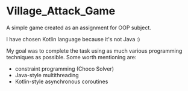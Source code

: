# Village_Attack_Game
A simple game created as an assignment for OOP subject.

I have chosen Kotlin language because it's not Java :)

My goal was to complete the task using as much various programming techniques as possible.
Some worth mentioning are:
  - constraint programming (Choco Solver)
  - Java-style multithreading
  - Kotlin-style asynchronous coroutines
